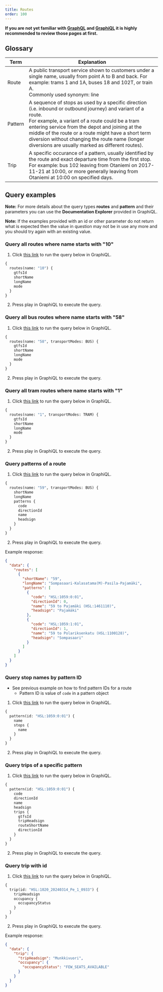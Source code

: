 ```yaml
---
title: Routes
order: 100
---
```


**If you are not yet familiar with [GraphQL](../0-graphql) and [GraphiQL](../1-graphiql) it is highly recommended to review those pages at first.**

## Glossary

| Term    | Explanation                                                                                                                                                                                                                                                                                                                                                                          |
| ------- | ------------------------------------------------------------------------------------------------------------------------------------------------------------------------------------------------------------------------------------------------------------------------------------------------------------------------------------------------------------------------------------ |
| Route   | A public transport service shown to customers under a single name, usually from point A to B and back. For example: trams 1 and 1A, buses 18 and 102T, or train A.<br/>Commonly used synonym: line                                                                                                                                                                                   |
| Pattern | A sequence of stops as used by a specific direction (i.e. inbound or outbound journey) and variant of a route.<br/>For example, a variant of a route could be a tram entering service from the depot and joining at the middle of the route or a route might have a short term diversion without changing the route name (longer diversions are usually marked as different routes). |
| Trip    | A specific occurance of a pattern, usually identified by the route and exact departure time from the first stop.<br/>For example: bus 102 leaving from Otaniemi on 2017-11-21 at 10:00, or more generally leaving from Otaniemi at 10:00 on specified days.                                                                                                                          |

## Query examples

**Note:** For more details about the query types **routes** and **pattern** and their parameters you can use the **Documentation Explorer** provided in GraphiQL.

**Note:** If the examples provided with an id or other parameter do not return what is expected then the value in question may not be in use any more and you should try again with an existing value.

### Query all routes where name starts with "10"

1. Click [this link](<https://api.digitransit.fi/graphiql/hsl/v2/gtfs/v1?query=%7B%0A%20%20routes(name%3A%20%2210%22)%20%7B%0A%20%20%20%20gtfsId%0A%20%20%20%20shortName%0A%20%20%20%20longName%0A%20%20%20%20mode%0A%20%20%7D%0A%7D>) to run the query below in GraphiQL.

```graphql
{
  routes(name: "10") {
    gtfsId
    shortName
    longName
    mode
  }
}
```

2. Press play in GraphiQL to execute the query.

### Query all bus routes where name starts with "58"

1. Click [this link](<https://api.digitransit.fi/graphiql/hsl/v2/gtfs/v1?query=%7B%0A%20%20routes(name%3A%20%2258%22%2C%20transportModes%3A%20BUS)%20%7B%0A%20%20%20%20gtfsId%0A%20%20%20%20shortName%0A%20%20%20%20longName%0A%20%20%20%20mode%0A%20%20%7D%0A%7D%0A>) to run the query below in GraphiQL.

```graphql
{
  routes(name: "58", transportModes: BUS) {
    gtfsId
    shortName
    longName
    mode
  }
}
```

2. Press play in GraphiQL to execute the query.

### Query all tram routes where name starts with "1"

1. Click [this link](<https://api.digitransit.fi/graphiql/hsl/v2/gtfs/v1?query=%7B%0A%20%20routes(name%3A%20%221%22%2C%20transportModes%3A%20TRAM)%20%7B%0A%20%20%20%20gtfsId%0A%20%20%20%20shortName%0A%20%20%20%20longName%0A%20%20%20%20mode%0A%20%20%7D%0A%7D>) to run the query below in GraphiQL.

```graphql
{
  routes(name: "1", transportModes: TRAM) {
    gtfsId
    shortName
    longName
    mode
  }
}
```

2. Press play in GraphiQL to execute the query.

### Query patterns of a route

1. Click [this link](<https://api.digitransit.fi/graphiql/hsl/v2/gtfs/v1?query=%7B%0A%20%20routes(name%3A%20%2259%22%2C%20transportModes%3A%20BUS)%20%7B%0A%20%20%20%20shortName%0A%20%20%20%20longName%0A%20%20%20%20patterns%20%7B%0A%20%20%20%20%20%20code%0A%20%20%20%20%20%20directionId%0A%20%20%20%20%20%20name%0A%20%20%20%20%20%20headsign%0A%20%20%20%20%7D%0A%20%20%7D%0A%7D>) to run the query below in GraphiQL.

```graphql
{
  routes(name: "59", transportModes: BUS) {
    shortName
    longName
    patterns {
      code
      directionId
      name
      headsign
    }
  }
}
```

2. Press play in GraphiQL to execute the query.

Example response:

```json
{
  "data": {
    "routes": [
      {
        "shortName": "59",
        "longName": "Sompasaari-Kalasatama(M)-Pasila-Pajamäki",
        "patterns": [
          {
            "code": "HSL:1059:0:01",
            "directionId": 0,
            "name": "59 to Pajamäki (HSL:1461110)",
            "headsign": "Pajamäki"
          },
          {
            "code": "HSL:1059:1:01",
            "directionId": 1,
            "name": "59 to Polariksenkatu (HSL:1100128)",
            "headsign": "Sompasaari"
          }
        ]
      }
    ]
  }
}
```

### Query stop names by pattern ID

- See previous example on how to find pattern IDs for a route
  - Pattern ID is value of `code` in a pattern object

1. Click [this link](<https://api.digitransit.fi/graphiql/hsl/v2/gtfs/v1?query=%7B%0A%20%20pattern(id%3A%20%22HSL%3A1059%3A0%3A01%22)%20%7B%0A%20%20%20%20name%0A%20%20%20%20stops%20%7B%0A%20%20%20%20%20%20name%0A%20%20%20%20%7D%0A%20%20%7D%0A%7D%0A%0A%0A>) to run the query below in GraphiQL.

```graphql
{
  pattern(id: "HSL:1059:0:01") {
    name
    stops {
      name
    }
  }
}
```

2. Press play in GraphiQL to execute the query.

### Query trips of a specific pattern

1. Click [this link](<https://api.digitransit.fi/graphiql/hsl/v2/gtfs/v1?query=%7B%0A%09pattern(id%3A%20%22HSL%3A1059%3A0%3A01%22)%20%7B%0A%20%20%20%20code%0A%20%20%20%20directionId%0A%20%20%20%20name%0A%20%20%20%20headsign%0A%20%20%20%20trips%20%7B%0A%20%20%20%20%20%20gtfsId%0A%20%20%20%20%20%20tripHeadsign%0A%20%20%20%20%20%20routeShortName%0A%20%20%20%20%20%20directionId%0A%20%20%20%20%7D%0A%20%20%7D%0A%7D>) to run the query below in GraphiQL.

```graphql
{
  pattern(id: "HSL:1059:0:01") {
    code
    directionId
    name
    headsign
    trips {
      gtfsId
      tripHeadsign
      routeShortName
      directionId
    }
  }
}
```

2. Press play in GraphiQL to execute the query.

### Query trip with id

1. Click [this link](<https://api.digitransit.fi/graphiql/hsl/v2/gtfs/v1?query=%257B%250A%2520%2520trip%28id%253A%2520%2522HSL%253A1020_20240314_Pe_1_0933%2522%29%2520%257B%250A%2520%2520%2520%2520tripHeadsign%250A%2520%2520%2520%2520occupancy%2520%257B%250A%2520%2520%2520%2520%2520%2520occupancyStatus%250A%2520%2520%2520%2520%257D%250A%2520%2520%2520%2520%250A%2520%2520%257D%250A%257D>) to run the query below in GraphiQL.

```graphql
{
  trip(id: "HSL:1020_20240314_Pe_1_0933") {
    tripHeadsign
    occupancy {
      occupancyStatus
    }
  }
}
```
2. Press play in GraphiQL to execute the query.

Example response:

```json
{
  "data": {
    "trip": {
      "tripHeadsign": "Munkkivuori",
      "occupancy": {
        "occupancyStatus": "FEW_SEATS_AVAILABLE"
      }
    }
  }
}
```
